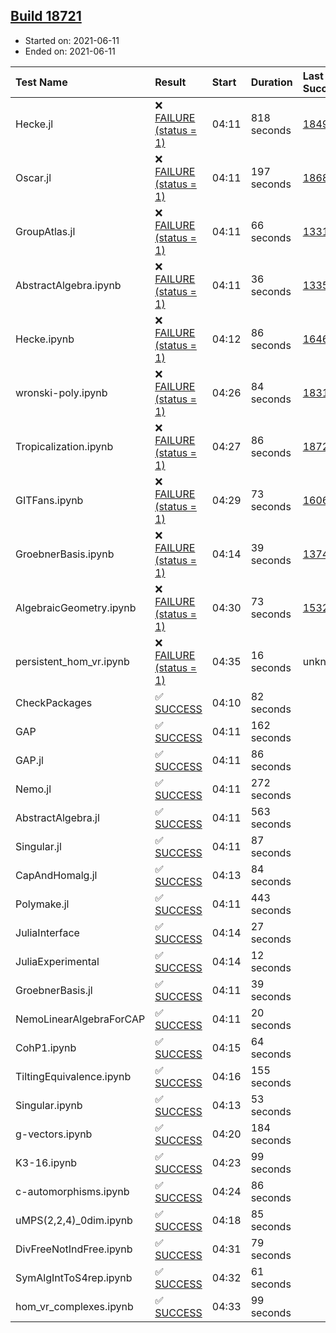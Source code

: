 ## [Build 18721](https://oscarci.mathematik.uni-kl.de/job/oscar/18721/)

* Started on: 2021-06-11
* Ended on: 2021-06-11

| Test Name    | Result | Start | Duration | Last Success | First Failure |
|:-------------|:-------|:------|:---------|:-------------|:--------------|
| Hecke.jl | ❌ [FAILURE (status = 1)](https://oscarci.mathematik.uni-kl.de/job/oscar/18721/artifact/logs/build-18721/Hecke.jl.log) | 04:11 | 818 seconds | [18490](https://oscarci.mathematik.uni-kl.de/job/oscar/18490/) | [18491](https://oscarci.mathematik.uni-kl.de/job/oscar/18491/) |
| Oscar.jl | ❌ [FAILURE (status = 1)](https://oscarci.mathematik.uni-kl.de/job/oscar/18721/artifact/logs/build-18721/Oscar.jl.log) | 04:11 | 197 seconds | [18684](https://oscarci.mathematik.uni-kl.de/job/oscar/18684/) | [18685](https://oscarci.mathematik.uni-kl.de/job/oscar/18685/) |
| GroupAtlas.jl | ❌ [FAILURE (status = 1)](https://oscarci.mathematik.uni-kl.de/job/oscar/18721/artifact/logs/build-18721/GroupAtlas.jl.log) | 04:11 | 66 seconds | [13311](https://oscarci.mathematik.uni-kl.de/job/oscar/13311/) | [13312](https://oscarci.mathematik.uni-kl.de/job/oscar/13312/) |
| AbstractAlgebra.ipynb | ❌ [FAILURE (status = 1)](https://oscarci.mathematik.uni-kl.de/job/oscar/18721/artifact/logs/build-18721/AbstractAlgebra.ipynb.log) | 04:11 | 36 seconds | [13355](https://oscarci.mathematik.uni-kl.de/job/oscar/13355/) | [13356](https://oscarci.mathematik.uni-kl.de/job/oscar/13356/) |
| Hecke.ipynb | ❌ [FAILURE (status = 1)](https://oscarci.mathematik.uni-kl.de/job/oscar/18721/artifact/logs/build-18721/Hecke.ipynb.log) | 04:12 | 86 seconds | [16463](https://oscarci.mathematik.uni-kl.de/job/oscar/16463/) | [16464](https://oscarci.mathematik.uni-kl.de/job/oscar/16464/) |
| wronski-poly.ipynb | ❌ [FAILURE (status = 1)](https://oscarci.mathematik.uni-kl.de/job/oscar/18721/artifact/logs/build-18721/wronski-poly.ipynb.log) | 04:26 | 84 seconds | [18314](https://oscarci.mathematik.uni-kl.de/job/oscar/18314/) | [18315](https://oscarci.mathematik.uni-kl.de/job/oscar/18315/) |
| Tropicalization.ipynb | ❌ [FAILURE (status = 1)](https://oscarci.mathematik.uni-kl.de/job/oscar/18721/artifact/logs/build-18721/Tropicalization.ipynb.log) | 04:27 | 86 seconds | [18720](https://oscarci.mathematik.uni-kl.de/job/oscar/18720/) | [18721](https://oscarci.mathematik.uni-kl.de/job/oscar/18721/) |
| GITFans.ipynb | ❌ [FAILURE (status = 1)](https://oscarci.mathematik.uni-kl.de/job/oscar/18721/artifact/logs/build-18721/GITFans.ipynb.log) | 04:29 | 73 seconds | [16068](https://oscarci.mathematik.uni-kl.de/job/oscar/16068/) | [16069](https://oscarci.mathematik.uni-kl.de/job/oscar/16069/) |
| GroebnerBasis.ipynb | ❌ [FAILURE (status = 1)](https://oscarci.mathematik.uni-kl.de/job/oscar/18721/artifact/logs/build-18721/GroebnerBasis.ipynb.log) | 04:14 | 39 seconds | [13748](https://oscarci.mathematik.uni-kl.de/job/oscar/13748/) | [13749](https://oscarci.mathematik.uni-kl.de/job/oscar/13749/) |
| AlgebraicGeometry.ipynb | ❌ [FAILURE (status = 1)](https://oscarci.mathematik.uni-kl.de/job/oscar/18721/artifact/logs/build-18721/AlgebraicGeometry.ipynb.log) | 04:30 | 73 seconds | [15322](https://oscarci.mathematik.uni-kl.de/job/oscar/15322/) | [15323](https://oscarci.mathematik.uni-kl.de/job/oscar/15323/) |
| persistent_hom_vr.ipynb | ❌ [FAILURE (status = 1)](https://oscarci.mathematik.uni-kl.de/job/oscar/18721/artifact/logs/build-18721/persistent_hom_vr.ipynb.log) | 04:35 | 16 seconds | unknown | unknown |
| CheckPackages | ✅ [SUCCESS](https://oscarci.mathematik.uni-kl.de/job/oscar/18721/artifact/logs/build-18721/CheckPackages.log) | 04:10 | 82 seconds |  |  |
| GAP | ✅ [SUCCESS](https://oscarci.mathematik.uni-kl.de/job/oscar/18721/artifact/logs/build-18721/GAP.log) | 04:11 | 162 seconds |  |  |
| GAP.jl | ✅ [SUCCESS](https://oscarci.mathematik.uni-kl.de/job/oscar/18721/artifact/logs/build-18721/GAP.jl.log) | 04:11 | 86 seconds |  |  |
| Nemo.jl | ✅ [SUCCESS](https://oscarci.mathematik.uni-kl.de/job/oscar/18721/artifact/logs/build-18721/Nemo.jl.log) | 04:11 | 272 seconds |  |  |
| AbstractAlgebra.jl | ✅ [SUCCESS](https://oscarci.mathematik.uni-kl.de/job/oscar/18721/artifact/logs/build-18721/AbstractAlgebra.jl.log) | 04:11 | 563 seconds |  |  |
| Singular.jl | ✅ [SUCCESS](https://oscarci.mathematik.uni-kl.de/job/oscar/18721/artifact/logs/build-18721/Singular.jl.log) | 04:11 | 87 seconds |  |  |
| CapAndHomalg.jl | ✅ [SUCCESS](https://oscarci.mathematik.uni-kl.de/job/oscar/18721/artifact/logs/build-18721/CapAndHomalg.jl.log) | 04:13 | 84 seconds |  |  |
| Polymake.jl | ✅ [SUCCESS](https://oscarci.mathematik.uni-kl.de/job/oscar/18721/artifact/logs/build-18721/Polymake.jl.log) | 04:11 | 443 seconds |  |  |
| JuliaInterface | ✅ [SUCCESS](https://oscarci.mathematik.uni-kl.de/job/oscar/18721/artifact/logs/build-18721/JuliaInterface.log) | 04:14 | 27 seconds |  |  |
| JuliaExperimental | ✅ [SUCCESS](https://oscarci.mathematik.uni-kl.de/job/oscar/18721/artifact/logs/build-18721/JuliaExperimental.log) | 04:14 | 12 seconds |  |  |
| GroebnerBasis.jl | ✅ [SUCCESS](https://oscarci.mathematik.uni-kl.de/job/oscar/18721/artifact/logs/build-18721/GroebnerBasis.jl.log) | 04:11 | 39 seconds |  |  |
| NemoLinearAlgebraForCAP | ✅ [SUCCESS](https://oscarci.mathematik.uni-kl.de/job/oscar/18721/artifact/logs/build-18721/NemoLinearAlgebraForCAP.log) | 04:11 | 20 seconds |  |  |
| CohP1.ipynb | ✅ [SUCCESS](https://oscarci.mathematik.uni-kl.de/job/oscar/18721/artifact/logs/build-18721/CohP1.ipynb.log) | 04:15 | 64 seconds |  |  |
| TiltingEquivalence.ipynb | ✅ [SUCCESS](https://oscarci.mathematik.uni-kl.de/job/oscar/18721/artifact/logs/build-18721/TiltingEquivalence.ipynb.log) | 04:16 | 155 seconds |  |  |
| Singular.ipynb | ✅ [SUCCESS](https://oscarci.mathematik.uni-kl.de/job/oscar/18721/artifact/logs/build-18721/Singular.ipynb.log) | 04:13 | 53 seconds |  |  |
| g-vectors.ipynb | ✅ [SUCCESS](https://oscarci.mathematik.uni-kl.de/job/oscar/18721/artifact/logs/build-18721/g-vectors.ipynb.log) | 04:20 | 184 seconds |  |  |
| K3-16.ipynb | ✅ [SUCCESS](https://oscarci.mathematik.uni-kl.de/job/oscar/18721/artifact/logs/build-18721/K3-16.ipynb.log) | 04:23 | 99 seconds |  |  |
| c-automorphisms.ipynb | ✅ [SUCCESS](https://oscarci.mathematik.uni-kl.de/job/oscar/18721/artifact/logs/build-18721/c-automorphisms.ipynb.log) | 04:24 | 86 seconds |  |  |
| uMPS(2,2,4)_0dim.ipynb | ✅ [SUCCESS](https://oscarci.mathematik.uni-kl.de/job/oscar/18721/artifact/logs/build-18721/uMPS-2-2-4-_0dim.ipynb.log) | 04:18 | 85 seconds |  |  |
| DivFreeNotIndFree.ipynb | ✅ [SUCCESS](https://oscarci.mathematik.uni-kl.de/job/oscar/18721/artifact/logs/build-18721/DivFreeNotIndFree.ipynb.log) | 04:31 | 79 seconds |  |  |
| SymAlgIntToS4rep.ipynb | ✅ [SUCCESS](https://oscarci.mathematik.uni-kl.de/job/oscar/18721/artifact/logs/build-18721/SymAlgIntToS4rep.ipynb.log) | 04:32 | 61 seconds |  |  |
| hom_vr_complexes.ipynb | ✅ [SUCCESS](https://oscarci.mathematik.uni-kl.de/job/oscar/18721/artifact/logs/build-18721/hom_vr_complexes.ipynb.log) | 04:33 | 99 seconds |  |  |
